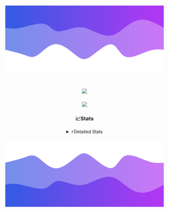 ![Header](./header.png)
<div align="center">

<h1 align="center">
  <a href="https://git.io/typing-svg">
    <img src="https://readme-typing-svg.herokuapp.com/?lines=Hello,+There!+%F0%9F%91%8B;This+is+chicho.;Owner+on+Ocean;&center=true&size=25">
  </a>
</h1>
  
<p align="center">
  <img src="https://lanyard.cnrad.dev/api/852683595378196480" />
</p>

### 📈Stats
<details>
    <summary> ⚡Detailed Stats</summary>
    <br/>

<!--START_SECTION:waka-->
![Code Time](http://img.shields.io/badge/Code%20Time-767%20hrs%2045%20mins-blue)

![Profile Views](http://img.shields.io/badge/Profile%20Views-2-blue)

**🐱 My GitHub Data** 

> 📦 75.6 kB Used in GitHub's Storage 
 > 
> 🏆 29 Contributions in the Year 2024
 > 
> 🚫 Not Opted to Hire
 > 
> 📜 15 Public Repositories 
 > 
> 🔑 7 Private Repositories 
 > 
**I'm a Night 🦉** 

```text
🌞 Morning                22 commits          █░░░░░░░░░░░░░░░░░░░░░░░░   05.57 % 
🌆 Daytime                54 commits          ███░░░░░░░░░░░░░░░░░░░░░░   13.67 % 
🌃 Evening                171 commits         ███████████░░░░░░░░░░░░░░   43.29 % 
🌙 Night                  148 commits         █████████░░░░░░░░░░░░░░░░   37.47 % 
```
📅 **I'm Most Productive on Tuesday** 

```text
Monday                   23 commits          █░░░░░░░░░░░░░░░░░░░░░░░░   05.82 % 
Tuesday                  108 commits         ███████░░░░░░░░░░░░░░░░░░   27.34 % 
Wednesday                80 commits          █████░░░░░░░░░░░░░░░░░░░░   20.25 % 
Thursday                 55 commits          ███░░░░░░░░░░░░░░░░░░░░░░   13.92 % 
Friday                   42 commits          ███░░░░░░░░░░░░░░░░░░░░░░   10.63 % 
Saturday                 34 commits          ██░░░░░░░░░░░░░░░░░░░░░░░   08.61 % 
Sunday                   53 commits          ███░░░░░░░░░░░░░░░░░░░░░░   13.42 % 
```


📊 **This Week I Spent My Time On** 

```text
🕑︎ Time Zone: America/Argentina/Buenos_Aires

💬 Programming Languages: 
JavaScript               2 hrs 23 mins       █████████░░░░░░░░░░░░░░░░   36.88 % 
Python                   2 hrs 21 mins       █████████░░░░░░░░░░░░░░░░   36.31 % 
HTML                     1 hr 26 mins        ██████░░░░░░░░░░░░░░░░░░░   22.12 % 
YAML                     16 mins             █░░░░░░░░░░░░░░░░░░░░░░░░   04.24 % 
JSON                     1 min               ░░░░░░░░░░░░░░░░░░░░░░░░░   00.41 % 

🔥 Editors: 
VS Code                  6 hrs 28 mins       █████████████████████████   100.00 % 

🐱‍💻 Projects: 
Unknown Project          4 hrs 17 mins       █████████████████░░░░░░░░   66.14 % 
Backend                  1 hr 47 mins        ███████░░░░░░░░░░░░░░░░░░   27.59 % 
chicho                   24 mins             ██░░░░░░░░░░░░░░░░░░░░░░░   06.27 % 

💻 Operating System: 
Mac                      6 hrs 28 mins       █████████████████████████   100.00 % 
```

**I Mostly Code in JavaScript** 

```text
JavaScript               8 repos             ███████░░░░░░░░░░░░░░░░░░   26.67 % 
HTML                     7 repos             ██████░░░░░░░░░░░░░░░░░░░   23.33 % 
C#                       2 repos             ██░░░░░░░░░░░░░░░░░░░░░░░   06.67 % 
SCSS                     1 repo              █░░░░░░░░░░░░░░░░░░░░░░░░   03.33 % 
Batchfile                1 repo              █░░░░░░░░░░░░░░░░░░░░░░░░   03.33 % 
```




 Last Updated on 08/07/2024 17:12:33 UTC
<!--END_SECTION:waka-->
</details>

![Footer](./footer.png)
